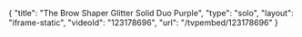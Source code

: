 {
    "title": "The Brow Shaper  Glitter   Solid Duo  Purple",
    "type": "solo",
    "layout": "iframe-static",
    "videoId": "123178696",
    "url": "\/tvpembed\/123178696"
}